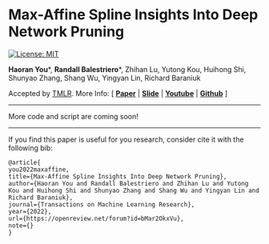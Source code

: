 # Max-Affine Spline Insights Into Deep Network Pruning

[![License: MIT](https://img.shields.io/badge/License-MIT-success.svg)](https://opensource.org/licenses/MIT)

**Haoran You***, **Randall Balestriero***, Zhihan Lu, Yutong Kou, Huihong Shi, Shunyao Zhang, Shang Wu, Yingyan Lin, Richard Baraniuk

Accepted by [TMLR](https://www.jmlr.org/tmlr/). More Info:
\[ [**Paper**](https://openreview.net/forum?id=bMar2OkxVu) | [**Slide**]() | [**Youtube**]() | [**Github**](https://github.com/RICE-EIC/Spline-EB) \]

---
More code and script are coming soon!

---
If you find this paper is useful for you research, consider cite it with the following bib:
```
@article{
you2022maxaffine,
title={Max-Affine Spline Insights Into Deep Network Pruning},
author={Haoran You and Randall Balestriero and Zhihan Lu and Yutong Kou and Huihong Shi and Shunyao Zhang and Shang Wu and Yingyan Lin and Richard Baraniuk},
journal={Transactions on Machine Learning Research},
year={2022},
url={https://openreview.net/forum?id=bMar2OkxVu},
note={}
}
```
